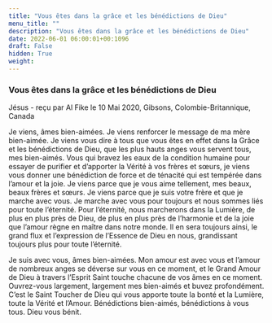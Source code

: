 ```yaml
---
title: "Vous êtes dans la grâce et les bénédictions de Dieu"
menu_title: ""
description: "Vous êtes dans la grâce et les bénédictions de Dieu"
date: 2022-06-01 06:00:01+00:1096
draft: False
hidden: True
weight:
---
```

### Vous êtes dans la grâce et les bénédictions de Dieu

Jésus - reçu par Al Fike le 10 Mai 2020, Gibsons, Colombie-Britannique, Canada

Je viens, âmes bien-aimées. Je viens renforcer le message de ma mère bien-aimée. Je viens vous dire à tous que vous êtes en effet dans la Grâce et les bénédictions de Dieu, que les plus hauts anges vous servent tous, mes bien-aimés. Vous qui bravez les eaux de la condition humaine pour essayer de purifier et d’apporter la Vérité à vos frères et sœurs, je viens vous donner une bénédiction de force et de ténacité qui est tempérée dans l’amour et la joie. Je viens parce que je vous aime tellement, mes beaux, beaux frères et sœurs. Je viens parce que je suis votre frère et que je marche avec vous. Je marche avec vous pour toujours et nous sommes liés pour toute l’éternité. Pour l’éternité, nous marcherons dans la Lumière, de plus en plus près de Dieu, de plus en plus près de l’harmonie et de la joie que l’amour règne en maître dans notre monde. Il en sera toujours ainsi, le grand flux et l’expression de l’Essence de Dieu en nous, grandissant toujours plus pour toute l’éternité.

Je suis avec vous, âmes bien-aimées. Mon amour est avec vous et l’amour de nombreux anges se déverse sur vous en ce moment, et le Grand Amour de Dieu à travers l’Esprit Saint touche chacune de vos âmes en ce moment. Ouvrez-vous largement, largement mes bien-aimés et buvez profondément. C’est le Saint Toucher de Dieu qui vous apporte toute la bonté et la Lumière, toute la Vérité et l’Amour. Bénédictions bien-aimés, bénédictions à vous tous. Dieu vous bénit.
